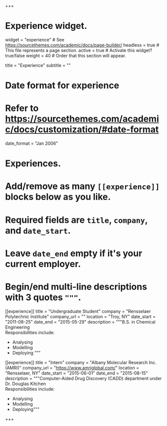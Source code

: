 +++
# Experience widget.
widget = "experience"  # See https://sourcethemes.com/academic/docs/page-builder/
headless = true  # This file represents a page section.
active = true  # Activate this widget? true/false
weight = 40  # Order that this section will appear.

title = "Experience"
subtitle = ""

# Date format for experience
#   Refer to https://sourcethemes.com/academic/docs/customization/#date-format
date_format = "Jan 2006"

# Experiences.
#   Add/remove as many `[[experience]]` blocks below as you like.
#   Required fields are `title`, `company`, and `date_start`.
#   Leave `date_end` empty if it's your current employer.
#   Begin/end multi-line descriptions with 3 quotes `"""`.
[[experience]]
  title = "Undergraduate Student"
  company = "Rensselaer Polytechnic Institute"
  company_url = ""
  location = "Troy, NY"
  date_start = "2011-08-25"
  date_end = "2015-05-29"
  description = """B.S. in Chemical Engineering  
  Responsibilities include:
  
  * Analysing
  * Modelling
  * Deploying
  """

[[experience]]
  title = "Intern"
  company = "Albany Molecular Research Inc. (AMRI)"
  company_url = "https://www.amriglobal.com/"
  location = "Rensselaer, NY"
  date_start = "2015-06-01"
  date_end = "2015-08-15"
  description = """Computer-Aided Drug Discovery (CADD) department under Dr. Douglas Kitchen  
  Responsibilities include:
  
  * Analysing
  * Modelling
  * Deploying"""

+++
